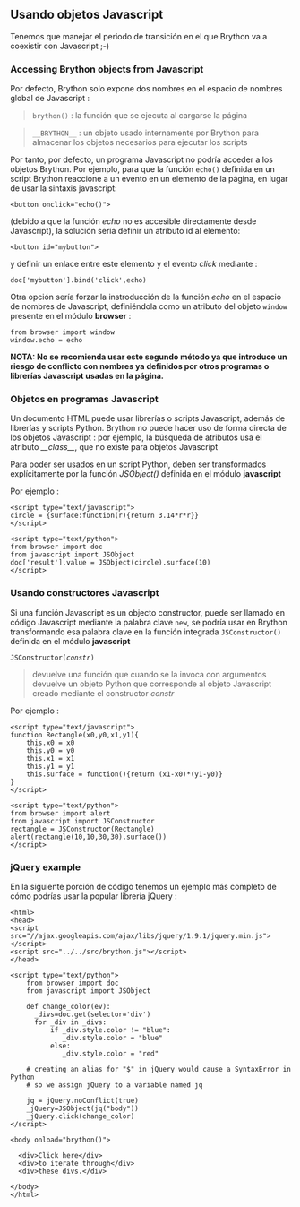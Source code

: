 Usando objetos Javascript
-------------------------

Tenemos que manejar el periodo de transición en el que Brython va a coexistir con Javascript ;-)

### Accessing Brython objects from Javascript

Por defecto, Brython solo expone dos nombres en el espacio de nombres global de Javascript :

> `brython()` : la función que se ejecuta al cargarse la página

> `__BRYTHON__` : un objeto usado internamente por Brython para almacenar los objetos necesarios para ejecutar los scripts

Por tanto, por defecto, un programa Javascript no podría acceder a los objetos Brython.
Por ejemplo, para que la función `echo()` definida en un script Brython
reaccione a un evento en un elemento de la página, en lugar de usar la sintaxis javascript:

    <button onclick="echo()">

(debido a que la función _echo_ no es accesible directamente desde Javascript), la solución sería definir un atributo id al elemento:

    <button id="mybutton">

y definir un enlace entre este elemento y el evento _click_ mediante :

    doc['mybutton'].bind('click',echo)

Otra opción sería forzar la instroducción de la función _echo_ en el espacio de nombres de Javascript, definiéndola como un atributo del objeto `window` presente en el módulo **browser** :

    from browser import window
    window.echo = echo

<strong>NOTA: No se recomienda usar este segundo método ya que introduce un riesgo de conflicto con nombres ya definidos por otros programas o librerías Javascript usadas en la página.
</strong>

### Objetos en programas Javascript

Un documento HTML puede usar librerías o scripts Javascript, además de librerías y scripts Python. Brython no puede hacer uso de forma directa de los objetos Javascript : por ejemplo, la búsqueda de atributos usa el atributo  _\_\_class\_\__, que no existe para objetos Javascript

Para poder ser usados en un script Python, deben ser transformados explícitamente por la función _JSObject()_ definida en el módulo **javascript**

Por ejemplo :

    <script type="text/javascript">
    circle = {surface:function(r){return 3.14*r*r}}
    </script>
    
    <script type="text/python">
    from browser import doc
    from javascript import JSObject
    doc['result'].value = JSObject(circle).surface(10)
    </script>

### Usando constructores Javascript

Si una función Javascript es un objecto constructor, puede ser llamado en código Javascript mediante la palabra clave `new`, se podría usar en Brython transformando esa palabra clave en la función integrada `JSConstructor()` definida en el módulo **javascript**

<code>JSConstructor(_constr_)</code> 

>devuelve una función que cuando se la invoca con argumentos devuelve un objeto Python que corresponde al objeto Javascript creado mediante el constructor _constr_

Por ejemplo :

    <script type="text/javascript">
    function Rectangle(x0,y0,x1,y1){
        this.x0 = x0
        this.y0 = y0
        this.x1 = x1
        this.y1 = y1
        this.surface = function(){return (x1-x0)*(y1-y0)}
    }
    </script>
    
    <script type="text/python">
    from browser import alert
    from javascript import JSConstructor
    rectangle = JSConstructor(Rectangle)
    alert(rectangle(10,10,30,30).surface())
    </script>

### jQuery example
    
En la siguiente porción de código tenemos un ejemplo más completo de cómo podrías usar la popular librería jQuery :

    <html>
    <head>
    <script src="//ajax.googleapis.com/ajax/libs/jquery/1.9.1/jquery.min.js">
    </script>
    <script src="../../src/brython.js"></script>
    </head>
    
    <script type="text/python">
        from browser import doc
        from javascript import JSObject
        
        def change_color(ev):
          _divs=doc.get(selector='div')
          for _div in _divs:
              if _div.style.color != "blue":
                 _div.style.color = "blue"
              else:
                 _div.style.color = "red"
        
        # creating an alias for "$" in jQuery would cause a SyntaxError in Python
        # so we assign jQuery to a variable named jq

        jq = jQuery.noConflict(true)
        _jQuery=JSObject(jq("body"))
        _jQuery.click(change_color)    
    </script>
    
    <body onload="brython()">

      <div>Click here</div>
      <div>to iterate through</div>
      <div>these divs.</div>
     
    </body>
    </html>
